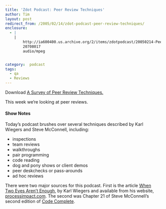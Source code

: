 ```yaml
---
title: 'Zdot Podcast: Peer Review Techniques'
author: Tim
layout: post
redirect_from: /2005/02/14/zdot-podcast-peer-review-techniques/
enclosure:
  - |
    |
        http://ia600400.us.archive.org/2/items/zdotpodcast/20050214-PeerReviewOverview.mp3
        20708017
        audio/mpeg


category:  podcast
tags:
  - qa
  - Reviews
---
```

Download [A Survey of Peer Review Techniques.][1]

This week we&#8217;re looking at peer reviews.

#### Show Notes

Today&#8217;s podcast brushes over several techniques described by Karl Wiegers and Steve McConnell, including:

  * inspections
  * team reviews
  * walkthroughs
  * pair programming
  * code reading
  * dog and pony shows or client demos
  * peer deskchecks or pass-arounds
  * ad hoc reviews

There were two major sources for this podcast. First is the article [When Two Eyes Aren&#8217;t Enough][2], by Karl Wiegers and available from his website, [processimpact.com][3]. The second was Chapter 21 of Steve McConnell&#8217;s second edition of [Code Complete][4].

 [1]: http://ia600400.us.archive.org/2/items/zdotpodcast/20050214-PeerReviewOverview.mp3
 [2]: http://www.processimpact.com/articles/two_eyes.pdf
 [3]: http://www.processimpact.com/
 [4]: http://amazon.com/o/ASIN/0735619670/timshadel-com

